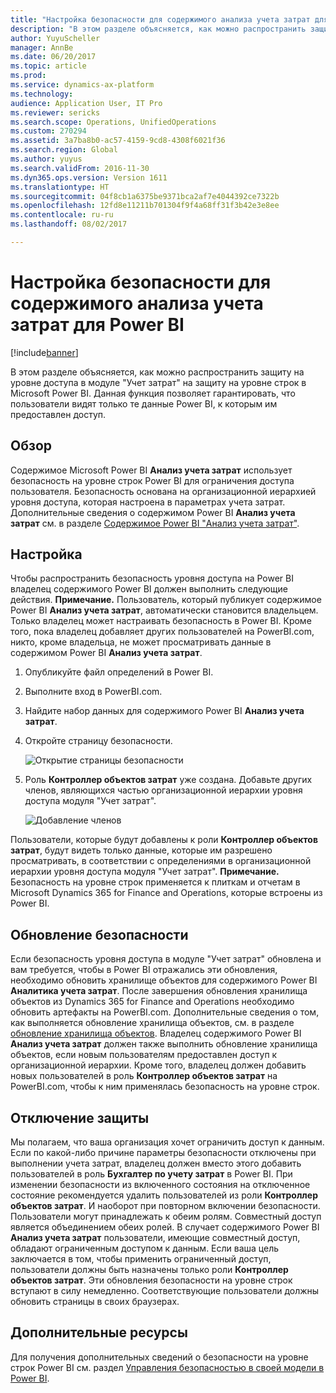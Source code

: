 ```yaml
---
title: "Настройка безопасности для содержимого анализа учета затрат для Power BI"
description: "В этом разделе объясняется, как можно распространить защиту на уровне доступа в модуле \"Учет затрат\" на защиту на уровне строк в Microsoft Power BI. Данная функция позволяет гарантировать, что пользователи видят только те данные Power BI, к которым им предоставлен доступ."
author: YuyuScheller
manager: AnnBe
ms.date: 06/20/2017
ms.topic: article
ms.prod: 
ms.service: dynamics-ax-platform
ms.technology: 
audience: Application User, IT Pro
ms.reviewer: sericks
ms.search.scope: Operations, UnifiedOperations
ms.custom: 270294
ms.assetid: 3a7ba8b0-ac57-4159-9cd8-4308f6021f36
ms.search.region: Global
ms.author: yuyus
ms.search.validFrom: 2016-11-30
ms.dyn365.ops.version: Version 1611
ms.translationtype: HT
ms.sourcegitcommit: 04f8cb1a6375be9371bca2af7e4044392ce7322b
ms.openlocfilehash: 12fd8e11211b701304f9f4a68ff31f3b42e3e8ee
ms.contentlocale: ru-ru
ms.lasthandoff: 08/02/2017

---
```


# <a name="set-up-security-for-the-cost-accounting-analysis-power-bi-content"></a>Настройка безопасности для содержимого анализа учета затрат для Power BI

[!include[banner](../includes/banner.md)]


В этом разделе объясняется, как можно распространить защиту на уровне доступа в модуле "Учет затрат" на защиту на уровне строк в Microsoft Power BI. Данная функция позволяет гарантировать, что пользователи видят только те данные Power BI, к которым им предоставлен доступ.

<a name="overview"></a>Обзор
--------

Содержимое Microsoft Power BI **Анализ учета затрат** использует безопасность на уровне строк Power BI для ограничения доступа пользователя. Безопасность основана на организационной иерархией уровня доступа, которая настроена в параметрах учета затрат. Дополнительные сведения о содержимом Power BI **Анализ учета затрат** см. в разделе [Содержимое Power BI "Анализ учета затрат"](cost-accounting-analysis-content-pack.md).

## <a name="setup"></a>Настройка
Чтобы распространить безопасность уровня доступа на Power BI владелец содержимого Power BI должен выполнить следующие действия. **Примечание.** Пользователь, который публикует содержимое Power BI **Анализ учета затрат**, автоматически становится владельцем. Только владелец может настраивать безопасность в Power BI. Кроме того, пока владелец добавляет других пользователей на PowerBI.com, никто, кроме владельца, не может просматривать данные в содержимом Power BI **Анализ учета затрат**.

1.  Опубликуйте файл определений в Power BI.
2.  Выполните вход в PowerBI.com.
3.  Найдите набор данных для содержимого Power BI **Анализ учета затрат**.
4.  Откройте страницу безопасности. 

    ![Открытие страницы безопасности](./media/CA-picture-1.png)

5.  Роль **Контроллер объектов затрат** уже создана. Добавьте других членов, являющихся частью организационной иерархии уровня доступа модуля "Учет затрат". 

    ![Добавление членов](./media/CA-picture-2.png)

Пользователи, которые будут добавлены к роли **Контроллер объектов затрат**, будут видеть только данные, которые им разрешено просматривать, в соответствии с определениями в организационной иерархии уровня доступа модуля "Учет затрат". **Примечание.** Безопасность на уровне строк применяется к плиткам и отчетам в Microsoft Dynamics 365 for Finance and Operations, которые встроены из Power BI.

## <a name="updating-security"></a>Обновление безопасности
Если безопасность уровня доступа в модуле "Учет затрат" обновлена и вам требуется, чтобы в Power BI отражались эти обновления, необходимо обновить хранилище объектов для содержимого Power BI **Аналитика учета затрат**. После завершения обновления хранилища объектов из Dynamics 365 for Finance and Operations необходимо обновить артефакты на PowerBI.com. Дополнительные сведения о том, как выполняется обновление хранилища объектов, см. в разделе [обновление хранилища объектов](power-bi-integration-entity-store.md#update-entity-store). Владелец содержимого Power BI **Анализ учета затрат** должен также выполнить обновление хранилища объектов, если новым пользователям предоставлен доступ к организационной иерархии. Кроме того, владелец должен добавить новых пользователей в роль **Контроллер объектов затрат** на PowerBI.com, чтобы к ним применялась безопасность на уровне строк.

## <a name="disabling-security"></a>Отключение защиты
Мы полагаем, что ваша организация хочет ограничить доступ к данным. Если по какой-либо причине параметры безопасности отключены при выполнении учета затрат, владелец должен вместо этого добавить пользователей в роль **Бухгалтер по учету затрат** в Power BI. При изменении безопасности из включенного состояния на отключенное состояние рекомендуется удалить пользователей из роли **Контроллер объектов затрат**. И наоборот при повторном включении безопасности. Пользователи могут принадлежать к обеим ролям. Совместный доступ является объединением обеих ролей. В случает содержимого Power BI **Анализ учета затрат** пользователи, имеющие совместный доступ, обладают ограниченным доступом к данным. Если ваша цель заключается в том, чтобы применить ограниченный доступ, пользователи должны быть назначены только роли **Контроллер объектов затрат**. Эти обновления безопасности на уровне строк вступают в силу немедленно. Соответствующие пользователи должны обновить страницы в своих браузерах.

## <a name="additional-resources"></a>Дополнительные ресурсы
Для получения дополнительных сведений о безопасности на уровне строк Power BI см. раздел [Управления безопасностью в своей модели в Power BI](https://powerbi.microsoft.com/en-us/documentation/powerbi-admin-rls/#manage-security-on-your-model).




